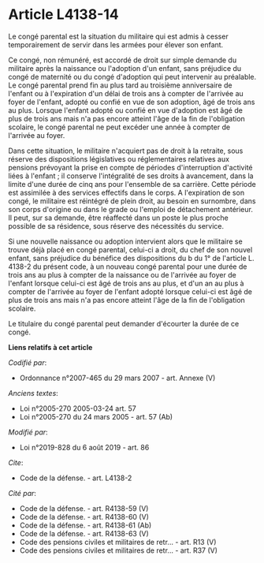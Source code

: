 # Article L4138-14

Le congé parental est la situation du militaire qui est admis à cesser temporairement de servir dans les armées pour élever
son enfant.

Ce congé, non rémunéré, est accordé de droit sur simple demande du militaire après la naissance ou l'adoption d'un enfant,
sans préjudice du congé de maternité ou du congé d'adoption qui peut intervenir au préalable. Le congé parental prend fin au
plus tard au troisième anniversaire de l'enfant ou à l'expiration d'un délai de trois ans à compter de l'arrivée au foyer de
l'enfant, adopté ou confié en vue de son adoption, âgé de trois ans au plus. Lorsque l'enfant adopté ou confié en vue
d'adoption est âgé de plus de trois ans mais n'a pas encore atteint l'âge de la fin de l'obligation scolaire, le congé
parental ne peut excéder une année à compter de l'arrivée au foyer.

Dans cette situation, le militaire n'acquiert pas de droit à la retraite, sous réserve des dispositions législatives ou
réglementaires relatives aux pensions prévoyant la prise en compte de périodes d'interruption d'activité liées à l'enfant ;
il conserve l'intégralité de ses droits à avancement, dans la limite d'une durée de cinq ans pour l'ensemble de sa carrière.
Cette période est assimilée à des services effectifs dans le corps. A l'expiration de son congé, le militaire est réintégré
de plein droit, au besoin en surnombre, dans son corps d'origine ou dans le grade ou l'emploi de détachement antérieur. Il
peut, sur sa demande, être réaffecté dans un poste le plus proche possible de sa résidence, sous réserve des nécessités du
service.

Si une nouvelle naissance ou adoption intervient alors que le militaire se trouve déjà placé en congé parental, celui-ci a
droit, du chef de son nouvel enfant, sans préjudice du bénéfice des dispositions du b du 1° de l'article L. 4138-2 du présent
code, à un nouveau congé parental pour une durée de trois ans au plus à compter de la naissance ou de l'arrivée au foyer de
l'enfant lorsque celui-ci est âgé de trois ans au plus, et d'un an au plus à compter de l'arrivée au foyer de l'enfant adopté
lorsque celui-ci est âgé de plus de trois ans mais n'a pas encore atteint l'âge de la fin de l'obligation scolaire.

Le titulaire du congé parental peut demander d'écourter la durée de ce congé.

**Liens relatifs à cet article**

_Codifié par_:

  - Ordonnance n°2007-465 du 29 mars 2007 - art. Annexe (V)

_Anciens textes_:

  - Loi n°2005-270 2005-03-24 art. 57
  - Loi n°2005-270 du 24 mars 2005 - art. 57 (Ab)

_Modifié par_:

  - Loi n°2019-828 du 6 août 2019 - art. 86

_Cite_:

  - Code de la défense. - art. L4138-2

_Cité par_:

  - Code de la défense. - art. R4138-59 (V)
  - Code de la défense. - art. R4138-60 (V)
  - Code de la défense. - art. R4138-61 (Ab)
  - Code de la défense. - art. R4138-63 (V)
  - Code des pensions civiles et militaires de retr... - art. R13 (V)
  - Code des pensions civiles et militaires de retr... - art. R37 (V)

